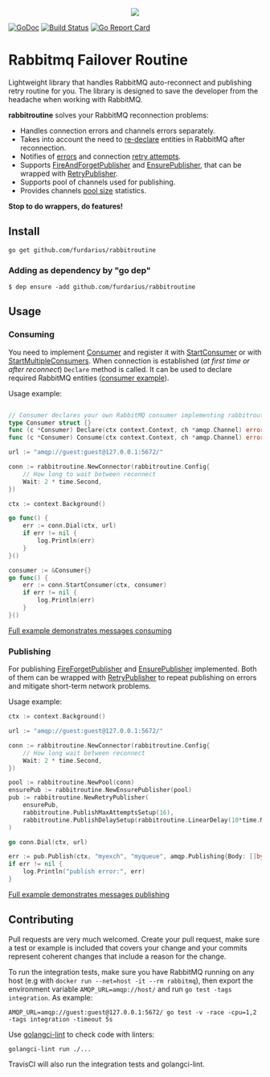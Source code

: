 <p align="center"><img src="https://habrastorage.org/webt/-0/x1/z4/-0x1z48ndvvopw_baizloa6r1hs.png"></p>

[![GoDoc](https://godoc.org/github.com/furdarius/rabbitroutine?status.svg)](https://godoc.org/github.com/furdarius/rabbitroutine)
[![Build Status](https://travis-ci.org/furdarius/rabbitroutine.svg?branch=master)](https://travis-ci.org/furdarius/rabbitroutine)
[![Go Report Card](https://goreportcard.com/badge/github.com/furdarius/rabbitroutine)](https://goreportcard.com/report/github.com/furdarius/rabbitroutine)

# Rabbitmq Failover Routine

Lightweight library that handles RabbitMQ auto-reconnect and publishing retry routine for you.
The library is designed to save the developer from the headache when working with RabbitMQ.

**rabbitroutine** solves your RabbitMQ reconnection problems:
* Handles connection errors and channels errors separately.
* Takes into account the need to [re-declare](https://godoc.org/github.com/furdarius/rabbitroutine#Consumer) entities in RabbitMQ after reconnection.
* Notifies of [errors](https://godoc.org/github.com/furdarius/rabbitroutine#Connector.AddAMQPNotifiedListener) and connection [retry attempts](https://godoc.org/github.com/furdarius/rabbitroutine#Connector.AddRetriedListener).
* Supports [FireAndForgetPublisher](https://godoc.org/github.com/furdarius/rabbitroutine#FireForgetPublisher) and [EnsurePublisher](https://godoc.org/github.com/furdarius/rabbitroutine#EnsurePublisher), that can be wrapped with [RetryPublisher](https://godoc.org/github.com/furdarius/rabbitroutine#RetryPublisher).
* Supports pool of channels used for publishing.
* Provides channels [pool size](https://godoc.org/github.com/furdarius/rabbitroutine#Pool.Size) statistics.

**Stop to do wrappers, do features!**

## Install
```
go get github.com/furdarius/rabbitroutine
```

### Adding as dependency by "go dep"
```
$ dep ensure -add github.com/furdarius/rabbitroutine
```

## Usage


### Consuming
You need to implement [Consumer](https://godoc.org/github.com/furdarius/rabbitroutine#Consumer) and register
it with [StartConsumer](https://godoc.org/github.com/furdarius/rabbitroutine#Connector.StartConsumer)
or with [StartMultipleConsumers](https://godoc.org/github.com/furdarius/rabbitroutine#Connector.StartMultipleConsumers).
When connection is established (*at first time or after reconnect*) `Declare` method is called. It can be used to
declare required RabbitMQ entities ([consumer example](https://github.com/furdarius/rabbitroutine/blob/master/consumer_example_test.go)). 


Usage example:

```go

// Consumer declares your own RabbitMQ consumer implementing rabbitroutine.Consumer interface.
type Consumer struct {}
func (c *Consumer) Declare(ctx context.Context, ch *amqp.Channel) error {}
func (c *Consumer) Consume(ctx context.Context, ch *amqp.Channel) error {}

url := "amqp://guest:guest@127.0.0.1:5672/"

conn := rabbitroutine.NewConnector(rabbitroutine.Config{
    // How long to wait between reconnect
    Wait: 2 * time.Second,
})

ctx := context.Background()

go func() {
    err := conn.Dial(ctx, url)
    if err != nil {
    	log.Println(err)
    }
}()

consumer := &Consumer{}
go func() {
    err := conn.StartConsumer(ctx, consumer)
    if err != nil {
        log.Println(err)
    }
}()
```

[Full example demonstrates messages consuming](https://github.com/furdarius/rabbitroutine/blob/master/consumer_example_test.go)


### Publishing

For publishing [FireForgetPublisher](https://godoc.org/github.com/furdarius/rabbitroutine#FireForgetPublisher)
and [EnsurePublisher](https://godoc.org/github.com/furdarius/rabbitroutine#EnsurePublisher) implemented.
Both of them can be wrapped with [RetryPublisher](https://godoc.org/github.com/furdarius/rabbitroutine#RetryPublisher)
to repeat publishing on errors and mitigate short-term network problems.

Usage example:
```go
ctx := context.Background()

url := "amqp://guest:guest@127.0.0.1:5672/"

conn := rabbitroutine.NewConnector(rabbitroutine.Config{
    // How long wait between reconnect
    Wait: 2 * time.Second,
})

pool := rabbitroutine.NewPool(conn)
ensurePub := rabbitroutine.NewEnsurePublisher(pool)
pub := rabbitroutine.NewRetryPublisher(
    ensurePub,
    rabbitroutine.PublishMaxAttemptsSetup(16),
    rabbitroutine.PublishDelaySetup(rabbitroutine.LinearDelay(10*time.Millisecond)),
)

go conn.Dial(ctx, url)

err := pub.Publish(ctx, "myexch", "myqueue", amqp.Publishing{Body: []byte("message")})
if err != nil {
    log.Println("publish error:", err)
}

```

[Full example demonstrates messages publishing](https://github.com/furdarius/rabbitroutine/blob/master/publisher_example_test.go)

## Contributing

Pull requests are very much welcomed.  Create your pull request, make sure a test or example is included that covers your change and
your commits represent coherent changes that include a reason for the change.

To run the integration tests, make sure you have RabbitMQ running on any host (e.g with `docker run --net=host -it --rm rabbitmq`), then
export the environment variable `AMQP_URL=amqp://host/` and run `go test -tags
integration`. As example:
```
AMQP_URL=amqp://guest:guest@127.0.0.1:5672/ go test -v -race -cpu=1,2 -tags integration -timeout 5s
```

Use [golangci-lint](https://github.com/golangci/golangci-lint) to check code with linters:
```
golangci-lint run ./...
```

TravisCI will also run the integration tests and golangci-lint.
